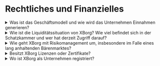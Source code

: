 # Rechtliches und Finanzielles

<details>

<summary>Was ist das Geschäftsmodell und wie wird das Unternehmen Einnahmen generieren?</summary>

Die Einnahmen des Protokolls können wie folgt beschrieben werden:

#### Anwendungsnetzwerk

* Jahreskarten und Kontenabonnements (Benutzer)&#x20;
* Kontenabonnements (Unternehmen)&#x20;
* Verkauf von primären Sammlerstücken&#x20;
* Launchpad-Gebühren

#### Dezentralisierte Gaming-Communities&#x20;

* Eigentumsanteil an Gaming-Communities Gebühren für das Initial Team Offering von Spielern Tokenisierungsgebühren für Spielererlöse
* Credential-Netzwerk Credential-API-Gebühren PGC-Gebühren Sequencer-Gebühren
* DAO GameFi Asset Management Direktinvestitionen in Web3-Spiele Esports-Team-Sponsoring Turnier-Sponsoring.

</details>

<details>

<summary>Wie ist die Liquiditätssituation von XBorg? Wie viel befindet sich in der Schatzkammer und wer hat derzeit Zugriff darauf?</summary>

Abzüglich der laufenden Seed-Runde hält XBorg derzeit 800.000 US-Dollar in seiner Schatzkammer. Bei einer monatlichen Ausgabenrate von 40.000 US-Dollar ergibt dies eine Laufzeit von etwa 20 Monaten, selbst wenn während dieses Zeitraums keine zusätzlichen Gewinne erzielt werden. Was das Treasury-Management betrifft, werden die Mittel sicher in mehreren Gnosis-Safes (Multi-Signatur-Wallets) aufbewahrt. Der Zugriff auf diese Mittel wird streng kontrolliert und derzeit von Louis (CEO von XBorg), dem Schatzmeister von SwissBorg und einem weiteren SwissBorg-Manager verwaltet.

</details>

<details>

<summary>Wie geht XBorg mit Risikomanagement um, insbesondere im Falle eines lang anhaltenden Bärenmarktes?</summary>

Risikomanagement ist ein wesentlicher Aspekt unserer Aktivitäten bei XBorg. Wir verfolgen ein schlankes Betriebsmodell, das es uns ermöglicht, eine relativ niedrige monatliche Ausgabenrate von 40.000 US-Dollar aufrechtzuerhalten, die die Vergütung für unser Team von 12 Vollzeitmitarbeitern abdeckt. Durch die Aufrechterhaltung eines durchschnittlichen Gehalts von etwa 3,3 Tausend US-Dollar pro Monat pro Mitarbeiter stellen wir sicher, dass wir hochwertige Talente anziehen und halten, während wir unsere Ausgaben im Griff behalten.

Im Falle eines lang anhaltenden Bärenmarktes bietet unsere derzeitige Finanzstrategie uns eine ausreichende Laufzeit, um unseren Fahrplan ohne sofortigen Bedarf an zusätzlichen Mitteln fortzusetzen.

</details>

<details>

<summary>Besitzt XBorg Lizenzen oder Zertifikate?</summary>

Derzeit besitzt XBorg keine spezifischen Lizenzen oder Zertifikate. Wir haben jedoch den Antragsprozess für eine VARA-Lizenz eingeleitet.

</details>

<details>

<summary>Wo ist XBorg als Unternehmen registriert?</summary>

XBorg ist offiziell als XBorg DMCC in Dubai registriert, innerhalb des Dubai Multi Commodities Centre (DMCC).

</details>
